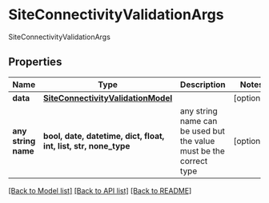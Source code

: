 # SiteConnectivityValidationArgs

SiteConnectivityValidationArgs

## Properties
Name | Type | Description | Notes
------------ | ------------- | ------------- | -------------
**data** | [**SiteConnectivityValidationModel**](SiteConnectivityValidationModel.md) |  | [optional] 
**any string name** | **bool, date, datetime, dict, float, int, list, str, none_type** | any string name can be used but the value must be the correct type | [optional]

[[Back to Model list]](../README.md#documentation-for-models) [[Back to API list]](../README.md#documentation-for-api-endpoints) [[Back to README]](../README.md)


